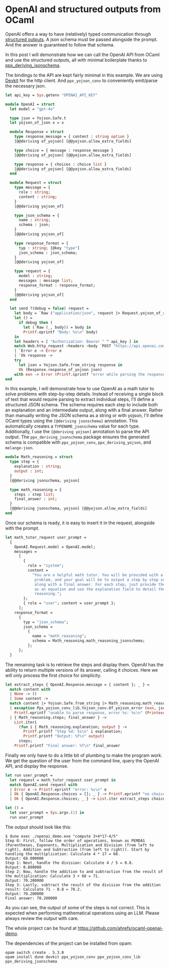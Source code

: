 # OpenAI and structured outputs from OCaml

OpenAI offers a way to have (relatively) typed communication through [structured outputs](https://platform.openai.com/docs/guides/structured-outputs). A json schema must be passed alongside the prompt. And the answer is guaranteed to follow that schema.

In this post I will demonstrate how we can call the OpenAI API from OCaml and use the structured outputs, all with minimal boilerplate thanks to [ppx_deriving_jsonschema](https://github.com/ahrefs/ppx_deriving_jsonschema).

The bindings to the API are kept fairly minimal in this example. We are using [Devkit](https://github.com/ahrefs/devkit) for the http client. And `ppx_yojson_conv` to conveniently emit/parse the necessary json.

```ocaml
let api_key = Sys.getenv "OPENAI_API_KEY"

module OpenAI = struct
  let model = "gpt-4o"

  type json = Yojson.Safe.t
  let yojson_of_json x = x

  module Response = struct
    type response_message = { content : string option }
    [@@deriving of_yojson] [@@yojson.allow_extra_fields]

    type choice = { message : response_message }
    [@@deriving of_yojson] [@@yojson.allow_extra_fields]

    type response = { choices : choice list }
    [@@deriving of_yojson] [@@yojson.allow_extra_fields]
  end

  module Request = struct
    type message = {
      role : string;
      content : string;
    }
    [@@deriving yojson_of]

    type json_schema = {
      name : string;
      schema : json;
    }
    [@@deriving yojson_of]

    type response_format = {
      typ : string; [@key "type"]
      json_schema : json_schema;
    }
    [@@deriving yojson_of]

    type request = {
      model : string;
      messages : message list;
      response_format : response_format;
    }
    [@@deriving yojson_of]
  end

  let send ?(debug = false) request =
    let body = `Raw ("application/json", request |> Request.yojson_of_request |> Yojson.Safe.to_string) in
    let () =
      if debug then (
        let (`Raw (_, body)) = body in
        Printf.eprintf "Body: %s\n" body)
    in
    let headers = [ "Authorization: Bearer " ^ api_key ] in
    match Web.http_request ~headers ~body `POST "https://api.openai.com/v1/chat/completions" with
    | `Error e -> Error e
    | `Ok response ->
    try
      let json = Yojson.Safe.from_string response in
      Ok (Response.response_of_yojson json)
    with exn -> Error (Printf.sprintf "error while parsing the response %s: %S" (Printexc.to_string exn) response)
end
```

In this example, I will demonstrate how to use OpenAI as a math tutor to solve problems with step-by-step details. Instead of receiving a single block of text that would require parsing to extract individual steps, I'll define a structured JSON schema. The schema requires each step to include both an explanation and an intermediate output, along with a final answer. Rather than manually writing the JSON schema as a string or with yojson, I'll define OCaml types using the `[@deriving jsonschema]` annotation. This automatically creates a `TYPENAME_jsonschema` value for each type. Additionally, I use the `[@deriving yojson]` annotation to parse the API output. The `ppx_deriving_jsonschema` package ensures the generated schema is compatible with `ppx_yojson_conv`, `ppx_deriving_yojson`, and `melange-json`.

```ocaml
module Math_reasoning = struct
  type step = {
    explanation : string;
    output : int;
  }
  [@@deriving jsonschema, yojson]

  type math_reasoning = {
    steps : step list;
    final_answer : int;
  }
  [@@deriving jsonschema, yojson] [@@yojson.allow_extra_fields]
end
```

Once our schema is ready, it is easy to insert it in the request, alongside with the prompt.

```ocaml
let math_tutor_request user_prompt =
  {
    OpenAI.Request.model = OpenAI.model;
    messages =
      [
        {
          role = "system";
          content =
            "You are a helpful math tutor. You will be provided with a math \
             problem, and your goal will be to output a step by step solution, \
             along with a final answer. For each step, just provide the output \
             as an equation and use the explanation field to detail the \
             reasoning.";
        };
        { role = "user"; content = user_prompt };
      ];
    response_format =
      {
        typ = "json_schema";
        json_schema =
          {
            name = "math_reasoning";
            schema = Math_reasoning.math_reasoning_jsonschema;
          };
      };
  }
```

The remaining task is to retrieve the steps and display them. OpenAI has the ability to return multiple versions of its answer, calling it choices. Here we will only process the first choice for simplicity.

```ocaml
let extract_steps { OpenAI.Response.message = { content }; _ } =
  match content with
  | None -> ()
  | Some content ->
  match content |> Yojson.Safe.from_string |> Math_reasoning.math_reasoning_of_yojson with
  | exception Ppx_yojson_conv_lib.Yojson_conv.Of_yojson_error (exn, json) ->
    Printf.eprintf "unable to parse response, error %s: %s\n" (Printexc.to_string exn) (Yojson.Safe.to_string json)
  | { Math_reasoning.steps; final_answer } ->
    List.iteri
      (fun i { Math_reasoning.explanation; output } ->
        Printf.printf "Step %d: %s\n" i explanation;
        Printf.printf "Output: %f\n" output)
      steps;
    Printf.printf "Final answer: %f\n" final_answer
```

Finally we only have to do a little bit of plumbing to make the program work. We get the question of the user from the command line, query the OpenAI API, and display the response.

```ocaml
let run user_prompt =
  let request = math_tutor_request user_prompt in
  match OpenAI.send request with
  | Error e -> Printf.eprintf "error: %s\n" e
  | Ok { OpenAI.Response.choices = []; _ } -> Printf.eprintf "no choices returned by OpenAI\n"
  | Ok { OpenAI.Response.choices; _ } -> List.iter extract_steps choices

let () =
  let user_prompt = Sys.argv.(1) in
  run user_prompt
```

The output should look like this:

```
$ dune exec ./openai_demo.exe "compute 3+4*17-4/5"
Step 0: First, follow the order of operations, known as PEMDAS (Parentheses, Exponents, Multiplication and Division (from left to right), Addition and Subtraction (from left to right)). Start by handling the multiplication: Calculate 4 * 17 = 68.
Output: 68.000000
Step 1: Next, handle the division: Calculate 4 / 5 = 0.8.
Output: 0.800000
Step 2: Now, handle the addition to and subtraction from the result of the multiplication: Calculate 3 + 68 = 71.
Output: 70.200000
Step 3: Lastly, subtract the result of the division from the addition result: Calculate 71 - 0.8 = 70.2.
Output: 70.200000
Final answer: 70.200000
```

As you can see, the output of some of the steps is not correct. This is expected when performing mathematical operations using an LLM. Please always review the output with care.

The whole project can be found at https://github.com/ahrefs/ocaml-openai-demo.

The dependencies of the project can be installed from opam:

```shell
opam switch create . 5.3.0
opam install dune devkit ppx_yojson_conv ppx_yojson_conv_lib ppx_deriving_jsonschema
```
